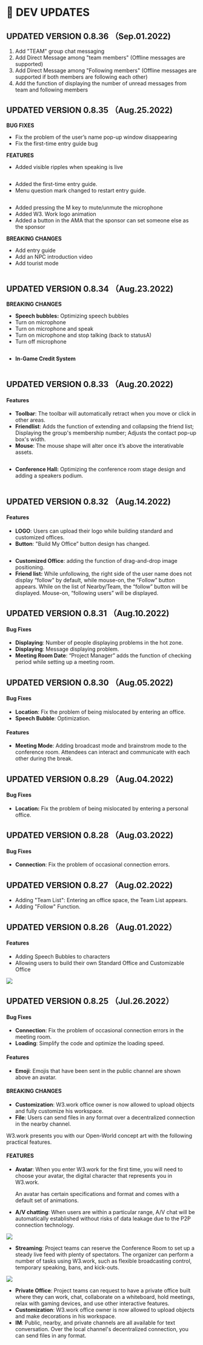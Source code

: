 # 🚀 DEV UPDATES

## UPDATED VERSION 0.8.36 （Sep.01.2022) <a href="#updated-version-0825-jul262022" id="updated-version-0825-jul262022"></a>

1. Add "TEAM" group chat messaging
2. Add Direct Message among "team members" (Offline messages are supported)
3. Add Direct Message among "Following members" (Offline messages are supported if both members are following each other)
4. Add the function of displaying the number of unread messages from team and following members

## UPDATED VERSION 0.8.35 （Aug.25.2022) <a href="#updated-version-0825-jul262022" id="updated-version-0825-jul262022"></a>

**BUG FIXES**

* Fix the problem of the user’s name pop-up window disappearing&#x20;
* Fix the first-time entry guide bug

**FEATURES**

* Added visible ripples when speaking is live

<figure><img src="../.gitbook/assets/聊天波纹2022824183101.gif" alt=""><figcaption></figcaption></figure>

* Added the first-time entry guide.
* Menu question mark changed to restart entry guide.

<figure><img src="../.gitbook/assets/新手引导20228241835282.gif" alt=""><figcaption></figcaption></figure>

* Added pressing the M key to mute/unmute the microphone&#x20;
* Added W3. Work logo animation&#x20;
* Added a button in the AMA that the sponsor can set someone else as the sponsor

**BREAKING CHANGES**

* Add entry guide&#x20;
* Add an NPC introduction video&#x20;
* Add tourist mode

<figure><img src="../.gitbook/assets/游客模式2022824183703.gif" alt=""><figcaption></figcaption></figure>

## UPDATED VERSION 0.8.34 （Aug.23.2022) <a href="#updated-version-0825-jul262022" id="updated-version-0825-jul262022"></a>

**BREAKING CHANGES**

* **Speech bubbles:** Optimizing speech bubbles
* Turn on microphone&#x20;
* Turn on microphone and speak&#x20;
* Turn on microphone and stop talking (back to statusA)
* Turn off microphone

<figure><img src="https://lh5.googleusercontent.com/4HDXEtc473SKRJn3V4hKNLDJWrcmuxQJBGYL2TIZg0KHsTtb5zt6MEVESJK5qTNjWi4dt9WSP45cPSOZjMR5Gv8wxoBo7fY_M5GOmbihohO7jZW9afBUZlhJTyxsKEsbwNyle0-s5uHp16-uEd3IeOc" alt=""><figcaption></figcaption></figure>

* **In-Game Credit System**

<figure><img src="https://lh3.googleusercontent.com/r_C3FzewoB9klkYIwU0Czec4Ifcyp8h8r0lBo5F35AEQC5TEIEIu8GEFjtl9x6cTBSU00yoZcHsIoYptWXw82c0UeTa6DzMAjPXzg8Z2P_Kc8c4tPAc07sxz3t3ZZ0p6LxqjUhSB8q2bNGTI0VV0tcs" alt=""><figcaption></figcaption></figure>

## UPDATED VERSION 0.8.3**3** （Aug.20.2022) <a href="#updated-version-0825-jul262022" id="updated-version-0825-jul262022"></a>

#### Features

* **Toolbar**: The toolbar will automatically retract when you move or click in other areas.
* **Friendlist**: Adds the function of extending and collapsing the friend list; Displaying the group's membership number; Adjusts the contact pop-up box's width.
* **Mouse**: The mouse shape will alter once it’s above the interativable assets.

<figure><img src="https://lh3.googleusercontent.com/9cAWDxQ2Ta-vnO_AmgbGAJ1uGw1q3KypGjK8pRTOcTZnCqgwnOuAKYjYMyXhlZRb8vcg64Hfv3sdEr0yI0Qc5vNdTd5VG9P_o95kXCcDcsjwFTQ0lBPIka1VdY9jsWUuzU48iO6NROKcuWRllViggUk" alt=""><figcaption></figcaption></figure>

* **Conference Hall:** Optimizing the conference room stage design and adding a speakers podium.

<figure><img src="https://lh3.googleusercontent.com/f1AHfoIQws4WGoDvJHMEMTBn5GTjPk-e2JLSVT9drIjCwFdmFzw3NadLm_6U5uyrWTM0cu07wlGask_biXOUJ46aEKOfggaiT8Kv-Dk2-UjEJHUNl5xLCm-0dr0w0b5770wzOiFDTqaDxk84ivcJjys" alt=""><figcaption></figcaption></figure>

## UPDATED VERSION 0.8.32 （Aug.14.2022) <a href="#updated-version-0825-jul262022" id="updated-version-0825-jul262022"></a>

#### Features

* **LOGO**: Users can upload their logo while building standard and customized offices.
* **Button**: "Build My Office” button design has changed.

<figure><img src="https://lh6.googleusercontent.com/X7en7ahnY2Pk7nvp3vUVZhuckwSAS7rpZcsmGKdMQkiZfsDkCRlGd9FWsxQPgLtgiMh01V37dBbnQgOd3ctpMdBR6eS6FVRAJ0ycCMMCIrLfXeKAy16WiWAJ21bwo1wythQgWIcMjNu_LDmpOgo3h0U" alt=""><figcaption></figcaption></figure>

* **Customized Office**: adding the function of drag-and-drop image positioning.
* **Friend list:** While unfollowing,  the right side of the user name does not display “follow” by default, while mouse-on, the “Follow” button appears. While on the list of Nearby/Team, the “follow” button will be displayed. Mouse-on, “following users” will be displayed.

## UPDATED VERSION 0.8.31 （Aug.10.2022) <a href="#updated-version-0825-jul262022" id="updated-version-0825-jul262022"></a>

#### Bug Fixes <a href="#bug-fixes" id="bug-fixes"></a>

* **Displaying**: Number of people displaying problems in the hot zone.
* **Displaying**: Message displaying problem.
* **Meeting Room Date**: “Project Manager” adds the function of checking period while setting up a meeting room.

## UPDATED VERSION 0.8.30 （Aug.05.2022) <a href="#updated-version-0825-jul262022" id="updated-version-0825-jul262022"></a>

#### Bug Fixes <a href="#bug-fixes" id="bug-fixes"></a>

* **Location**: Fix the problem of being mislocated by entering an office.&#x20;
* **Speech Bubble**: Optimization.

#### Features

* **Meeting Mode**: Adding broadcast mode and brainstrom mode to the conference room. Attendees can interact and communicate with each other during the break.

## UPDATED VERSION 0.8.29 （Aug.04.2022) <a href="#updated-version-0825-jul262022" id="updated-version-0825-jul262022"></a>

#### Bug Fixes

* **Location:** Fix the problem of being mislocated by entering a personal office.

## UPDATED VERSION 0.8.28 （Aug.03.2022) <a href="#updated-version-0825-jul262022" id="updated-version-0825-jul262022"></a>

#### Bug Fixes

* **Connection**: Fix the problem of occasional connection errors.

## UPDATED VERSION 0.8.27 （Aug.02.2022) <a href="#updated-version-0825-jul262022" id="updated-version-0825-jul262022"></a>

* Adding "Team List": Entering an office space, the Team List appears.
* Adding "Follow" Function.

## UPDATED VERSION 0.8.26 （Aug.01.2022） <a href="#updated-version-0825-jul262022" id="updated-version-0825-jul262022"></a>

#### Features

* Adding Speech Bubbles to characters
* Allowing users to build their own Standard Office and Customizable Office

![](<../.gitbook/assets/image (18).png>)

## UPDATED VERSION 0.8.25 （Jul.26.2022） <a href="#updated-version-0825-jul262022" id="updated-version-0825-jul262022"></a>

#### Bug Fixes <a href="#bug-fixes" id="bug-fixes"></a>

* **Connection**: Fix the problem of occasional connection errors in the meeting room.
* **Loading**: Simplify the code and optimize the loading speed.

#### Features <a href="#features-1" id="features-1"></a>

* **Emoji**: Emojis that have been sent in the public channel are shown above an avatar.

#### BREAKING CHANGES <a href="#breaking-changes" id="breaking-changes"></a>

* **Customization**: W3.work office owner is now allowed to upload objects and fully customize his workspace.
* **File**: Users can send files in any format over a decentralized connection in the nearby channel.

W3.work presents you with our Open-World concept art with the following practical features.

#### FEATURES <a href="#features" id="features"></a>

*   **Avatar**: When you enter W3.work for the first time, you will need to choose your avatar, the digital character that represents you in W3.work.

    An avatar has certain specifications and format and comes with a default set of animations.
* **A/V chatting**: When users are within a particular range, A/V chat will be automatically established without risks of data leakage due to the P2P connection technology.

![](<../.gitbook/assets/ezgif.com-gif-maker (4).gif>)

* **Streaming**: Project teams can reserve the Conference Room to set up a steady live feed with plenty of spectators. The organizer can perform a number of tasks using W3.work, such as flexible broadcasting control, temporary speaking, bans, and kick-outs.

![](../.gitbook/assets/AMA.gif)

* **Private Office**: Project teams can request to have a private office built where they can work, chat, collaborate on a whiteboard, hold meetings, relax with gaming devices, and use other interactive features.
* **Customization**: W3.work office owner is now allowed to upload objects and make decorations in his workspace.
* **IM**: Public, nearby, and private channels are all available for text conversation. Over the local channel's decentralized connection, you can send files in any format.

## &#x20;<a href="#updated-version-0825-jul262022" id="updated-version-0825-jul262022"></a>

